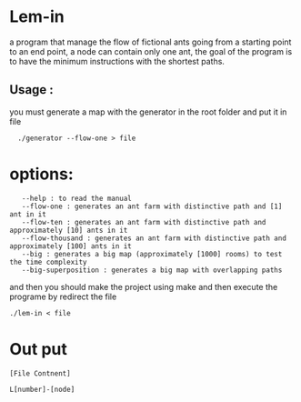 # Lem-in
a program that manage the flow of fictional ants going from a starting point to an end point, a node can contain only one ant, the goal of the program is to have the minimum instructions with the shortest paths.

## Usage :
you must generate a map with the generator in the root folder and put it in file 
```
  ./generator --flow-one > file
```  
 # options:
 ```
	--help : to read the manual
	--flow-one : generates an ant farm with distinctive path and [1] ant in it
	--flow-ten : generates an ant farm with distinctive path and approximately [10] ants in it
	--flow-thousand : generates an ant farm with distinctive path and approximately [100] ants in it
	--big : generates a big map (approximately [1000] rooms) to test the time complexity
	--big-superposition : generates a big map with overlapping paths
```
and then you should make the project using make and then execute the programe by redirect the file 
```
./lem-in < file
```

# Out put
```
[File Contnent]

L[number]-[node]
```

